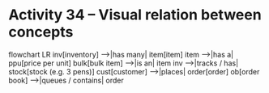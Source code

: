 # Activity 34 – Visual relation between concepts

flowchart LR
  inv[inventory] -->|has many| item[item]
  item -->|has a| ppu[price per unit]
  bulk[bulk item] -->|is an| item
  inv -->|tracks / has| stock[stock (e.g. 3 pens)]
  cust[customer] -->|places| order[order]
  ob[order book] -->|queues / contains| order
